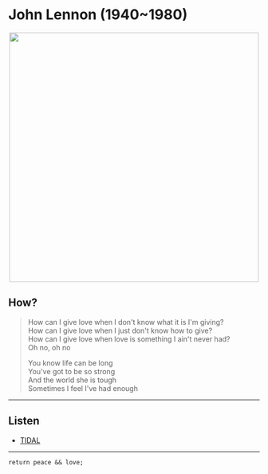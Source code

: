# John Lennon (1940~1980)

<p align="center">
  <img src="https://www.morrisonhotelgallery.com/images/big/C-03_JohnLennon_WorkingClassHero1975_Gruen.jpg" height=500><br>
</p>

## How?
> How can I give love when I don't know what it is I'm giving?  
> How can I give love when I just don't know how to give?  
> How can I give love when love is something I ain't never had?  
> Oh no, oh no  
>
> You know life can be long  
> You've got to be so strong  
> And the world she is tough  
> Sometimes I feel I've had enough
---
## Listen
- [TIDAL](https://tidal.com/browse/album/95843704)
---
```
return peace && love;
```
